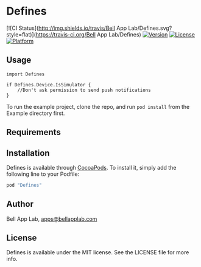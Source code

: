# Defines

[![CI Status](http://img.shields.io/travis/Bell App Lab/Defines.svg?style=flat)](https://travis-ci.org/Bell App Lab/Defines)
[![Version](https://img.shields.io/cocoapods/v/Defines.svg?style=flat)](http://cocoapods.org/pods/Defines)
[![License](https://img.shields.io/cocoapods/l/Defines.svg?style=flat)](http://cocoapods.org/pods/Defines)
[![Platform](https://img.shields.io/cocoapods/p/Defines.svg?style=flat)](http://cocoapods.org/pods/Defines)

## Usage

```
import Defines

if Defines.Device.IsSimulator {
    //Don't ask permission to send push notifications
}
```

To run the example project, clone the repo, and run `pod install` from the Example directory first.

## Requirements

## Installation

Defines is available through [CocoaPods](http://cocoapods.org). To install
it, simply add the following line to your Podfile:

```ruby
pod "Defines"
```

## Author

Bell App Lab, apps@bellapplab.com

## License

Defines is available under the MIT license. See the LICENSE file for more info.
